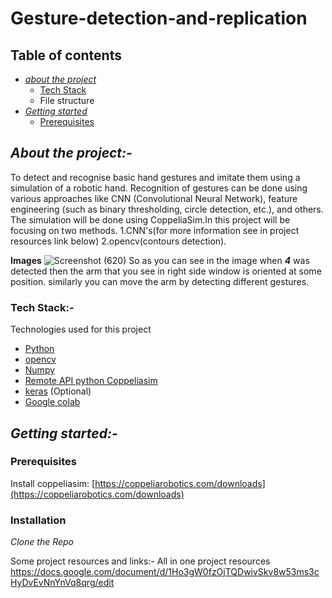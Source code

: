 # Gesture-detection-and-replication
## Table of contents
* [_about the project_](https://github.com/Dhruv454000/Gesture-detection-and-replication/edit/develop/README.md#:~:text=Prerequisites-,About%20the%20project%3A-,-To%20detect%20and)
  * [Tech Stack](https://github.com/Dhruv454000/Gesture-detection-and-replication/edit/develop/README.md#:~:text=detecting%20different%20gestures.-,Tech%20Stack%3A-,-Technologies%20used%20for)
  * File structure
* [_Getting started_](https://github.com/Dhruv454000/Gesture-detection-and-replication/edit/develop/README.md#:~:text=Google%20colab-,Getting%20started%3A-,-Prerequisites)
  * [Prerequisites](https://github.com/Dhruv454000/Gesture-detection-and-replication/edit/develop/README.md#:~:text=Getting%20started%3A--,Prerequisites,-Install%20coppeliasim%3A%20https)
 
## _About the project:-_
To detect and recognise basic hand gestures and imitate them using a simulation of a robotic hand. Recognition of gestures can be done using various approaches like CNN (Convolutional Neural Network), feature engineering (such as binary thresholding, circle detection, etc.), and others. The simulation will be done using CoppeliaSim.In this project will be focusing on two methods. 1.CNN's(for more information see in project resources link below) 2.opencv(contours detection).

**Images**
![Screenshot (620)](https://user-images.githubusercontent.com/84779934/137144024-60336d59-cdc6-4a74-aa01-94ce4a82bc6b.png)
So as you can see in the image when **_4_** was detected then the arm that you see in right side window is oriented at some position.
similarly you can move the arm by detecting different gestures.

### Tech Stack:-
Technologies used for this project
* [Python](https://www.python.org/)
* [opencv](https://opencv.org/)
* [Numpy](https://numpy.org/doc/#)
* [Remote API python Coppeliasim](https://www.coppeliarobotics.com/helpFiles/en/remoteApiFunctionsPython.htm)
* [keras](https://keras.io/) (Optional)
* [Google colab](https://colab.research.google.com/)

## _Getting started:-_
### Prerequisites
Install coppeliasim:   [https://coppeliarobotics.com/downloads](https://coppeliarobotics.com/downloads)

### Installation
_Clone the Repo_

Some project resources and links:-
All in one project resources
https://docs.google.com/document/d/1Ho3gW0fzOjTQDwivSkv8w53ms3cHyDvEvNnYnVq8qrg/edit

